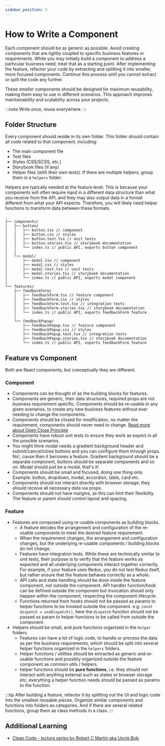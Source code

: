 ```yaml
---
sidebar_position: 3
---
```


# How to Write a Component

Each component should be as generic as possible. Avoid creating components that are tightly coupled to specific business features or requirements. While you may initially build a component to address a particular business need, treat that as a starting point. After implementing the feature, refactor your code by extracting and splitting it into smaller, more focused components. Continue this process until you cannot extract or split the code any further.

These smaller components should be designed for maximum reusability, making them easy to use in different scenarios. This approach improves maintainability and scalability across your projects.

:::note
Write once, reuse everywhere.
:::

## Folder Structure

Every component should reside in its own folder. This folder should contain all code related to that component, including:

- The main component file
- Test files
- Styles (CSS/SCSS, etc.)
- Storybook files (if any)
- Helper files (with their own tests). If there are multiple helpers, group them in a `helpers` folder.

Helpers are typically needed at the feature level. This is because your components will often require input in a different data structure than what you receive from the API, and they may also output data in a format different from what your API expects. Therefore, you will likely need helper functions to transform data between these formats.

```text title="Example of clean structure 🚀"
.
├── components/
│   ├── button/
│   │   ├── button.tsx // component
│   │   ├── button.css // styles
│   │   ├── button.test.tsx // unit tests
│   │   ├── button.stories.tsx // storybook documentation
│   │   └── index.ts // public API, exports button component
|   |
│   └── modal/
│       ├── modal.tsx // component
│       ├── modal.css // styles
│       ├── modal.test.tsx // unit tests
│       ├── modal.stories.tsx // storybook documentation
│       └── index.ts // public API, exports modal component
|
└── features/
    ├── feedbackForm/
    │   ├── feedbackForm.tsx // feature component
    │   ├── feedbackForm.css // styles
    │   ├── feedbackForm.test.tsx // integration tests
    │   ├── feedbackForm.stories.tsx // storybook documentation
    │   └── index.ts // public API, exports feedbackForm feature
    |
    └── feedbackPopup/
        ├── feedbackPopup.tsx // feature component
        ├── feedbackPopup.css // styles
        ├── feedbackPopup.test.tsx // integration tests
        ├── feedbackPopup.stories.tsx // storybook documentation
        └── index.ts // public API, exports feedbackForm feature
```

## Feature vs Component

Both are React components, but conceptually they are different.

### Component

- Components can be thought of as the building blocks for features.
- Components are generic, their data structures, required props are not business requirement specific. Components should be re-usable in any given scenarios, to create any new business features without ever needing to change the components.
- Components should be closed for modification, no matter the requirement, components should never need to change. [Read more about Open Close Principle](./4.open-close-principle-and-the-role-of-agile.md)
- Components have robust unit tests to ensure they work as expect in all the possible scenarios.
- You might think modal needs a gradient background header and submit/cancel/close buttons and you can configure them through props. No!, cause then it becomes a feature. Gradient background should be a separate component, buttons should be separate components and so on. Modal should just be a modal, that's it!
- Components should be small and focused, doing one thing only. Example: button, dropdown, modal, accordion, table, card etc.
- Components should not interact directly with browser storage; they should receive all necessary data via props.
- Components should not have margins, as this can limit their flexibility. The feature or parent should control layout and spacing.

### Feature

- Features are composed using re-usable components as building blocks.
  - A feature decides the arrangement and configuration of the re-usable components to meet the desired feature requirement.
  - When the requirement changes, the arrangement and configuration changes, but the underlying re-usable components / building blocks do not change.
  - Features have integration tests. While these are technically similar to unit tests, their purpose is to verify that the feature works as expected and all underlying components interact together correctly. For example, if your feature uses Redux, you do not test Redux itself, but rather ensure that the feature behaves correctly as a whole.
  - API calls and state handling should be done inside the feature component, not outside the component. API handler function/hook can be defined outside the component but invocation should only happen within the component, respecting the component-lifecycle.
  - Functions returned from hooks should not be passed as params to helper functions to be invoked outside the component. e.g. `const dispatch = useDispatch()`, here the `dispatch` function should not be passed as param to helper functions to be called from outside the component.
- Helpers should be small, and pure functions organized in the `helper` folders.
  - Features can have a lot of logic code, to handle or process the data as per the business requirements, which should be split into several helper functions organized in the `helpers` folders.
  - Helper functions / utilities should be extracted as generic and re-usable functions and possibly organized outside the feature component as common utils / helpers.
  - helper functions should be **pure functions**, i.e. they should not interact with anything external such as states or browser storage etc, everything a helper function needs should be passed as params to the function.

:::tip
After building a feature, refactor it by splitting out the UI and logic code into the smallest reusable pieces. Organize similar components and functions into folders as categories. And if there are several related functions, group them as class methods in a class.
:::

## Additional Learning

- [Clean Code - lecture series by Robert C Martin aka Uncle Bob](https://www.youtube.com/playlist?list=PLdTodMosi-BxYqebBBI6JOQitcdUzF4YJ)
